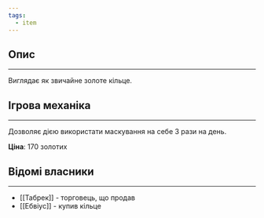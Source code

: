 ```yaml
---
tags:
  - item
---
```

## Опис
---
Виглядає як звичайне золоте кільце.

## Ігрова механіка
---
Дозволяє дією використати маскування на себе 3 рази на день.

**Ціна**: 170 золотих

## Відомі власники
---
- [[Табрек]] - торговець, що продав  
- [[Ебвіус]] - купив кільце  